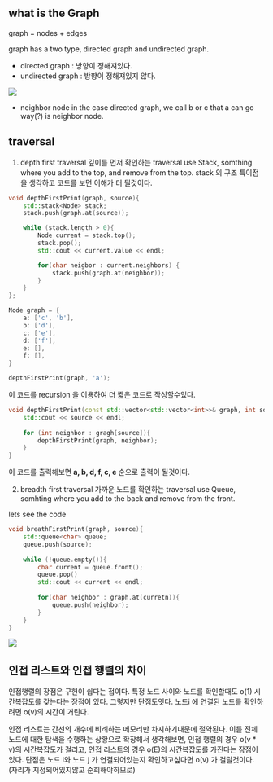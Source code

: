
## what is the Graph
graph = nodes + edges

graph has a two type, directed graph and undirected graph.
- directed graph : 방향이 정해져있다.
- undirected graph : 방향이 정해져있지 않다. 

![](https://i.imgur.com/YflD43k.png)

- neighbor node
in the case directed graph, we call b or c that a can go way(?) is neighbor node.

## traversal
1. depth first traversal
깊이를 먼저 확인하는 traversal
use Stack, somthing where you add to the top, and remove from the top.
stack 의 구조 특이점을 생각하고 코드를 보면 이해가 더 될것이다.

```c++
void depthFirstPrint(graph, source){
	std::stack<Node> stack;
	stack.push(graph.at(source));

	while (stack.length > 0){
		Node current = stack.top();
		stack.pop();
		std::cout << current.value << endl;

		for(char neigbor : current.neighbors) {
			stack.push(graph.at(neighbor));
		}
	}
};

Node graph = {
	a: ['c', 'b'],
	b: ['d'],
	c: ['e'],
	d: ['f'],
	e: [],
	f: [],
}

depthFirstPrint(graph, 'a');
```

이 코드를 recursion 을 이용하여 더 짧은 코드로 작성할수있다.
```c++
void depthFirstPrint(const std::vector<std::vector<int>>& graph, int source){
	std::cout << source << endl;
	
	for (int neighbor : gragh[source]){
		depthFirstPrint(graph, neighbor);
	}
}
```

이 코드를 출력해보면 **a, b, d, f, c, e**  순으로 출력이 될것이다.

2. breadth first traversal
가까운 노드를 확인하는 traversal
use Queue, somhting where you add to the back and remove from the front. 

lets see the code
```c++
void breathFirstPrint(graph, source){
	std::queue<char> queue;
	queue.push(source);
	
	while (!queue.empty()){
		char current = queue.front();
		queue.pop()
		std::cout << current << endl;
		
		for(char neighbor : graph.at(curretn)){
			queue.push(neighbor);
		}
	}
}
```

![](https://i.imgur.com/2t6bZn3.png)


## 인접 리스트와 인접 행렬의 차이
인접행렬의 장점은 구현이 쉽다는 접이다.
특정 노드 사이와 노드를 확인할때도 o(1) 시간복잡도를 갖는다는 장점이 있다.
그렇지만 단점도잇다.
노드i 에 연결된 노드를 확인하려면 o(v)의 시간이 거린다.

인접 리스트는 간선의 개수에 비례하는 메모리만 차지하기때문에 절약된다.
이를 전체 노드에 대한 탐색을 수행하는 상황으로 확장해서 생각해보면, 인접 행렬의 경우 o(v * v)의 시간복잡도가 걸리고, 인접 리스트의 경우 o(E)의 시간복잡도를 가진다는 장점이 있다.
단점은 노드 i와 노드 j 가 연결되어있는지 확인하고싶다면 o(v) 가 걸릴것이다. (자리가 지정되어있지않고 순회해야하므로)




